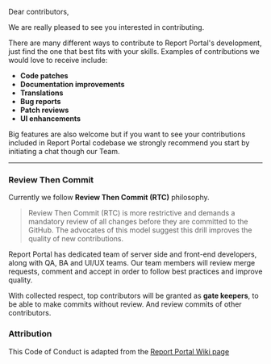 Dear contributors,

We are really pleased to see you interested in contributing.

There are many different ways to contribute to Report Portal's development, just find the one that best fits with your skills. Examples of contributions we would love to receive include:

- **Code patches**
- **Documentation improvements**
- **Translations**
- **Bug reports**
- **Patch reviews**
- **UI enhancements**

Big features are also welcome but if you want to see your contributions included in Report Portal codebase we strongly recommend you start by initiating a chat though our Team.

__________

### Review Then Commit
Currently we follow **Review Then Commit (RTC)** philosophy.
> Review Then Commit (RTC) is more restrictive and demands a mandatory review of all changes before they are committed to the GitHub. The advocates of this model suggest this drill improves the quality of new contributions.

Report Portal has dedicated team of server side and front-end developers, along with QA, BA and UI/UX teams.
Our team members will review merge requests, comment and accept in order to follow best practices and improve quality.

With collected respect, top contributors will be granted as **gate keepers**, to be able to make commits without review. And review commits of other contributors.


### Attribution

This Code of Conduct is adapted from the [Report Portal Wiki page][homepage]

[homepage]: https://github.com/reportportal/reportportal/wiki/Contribution
